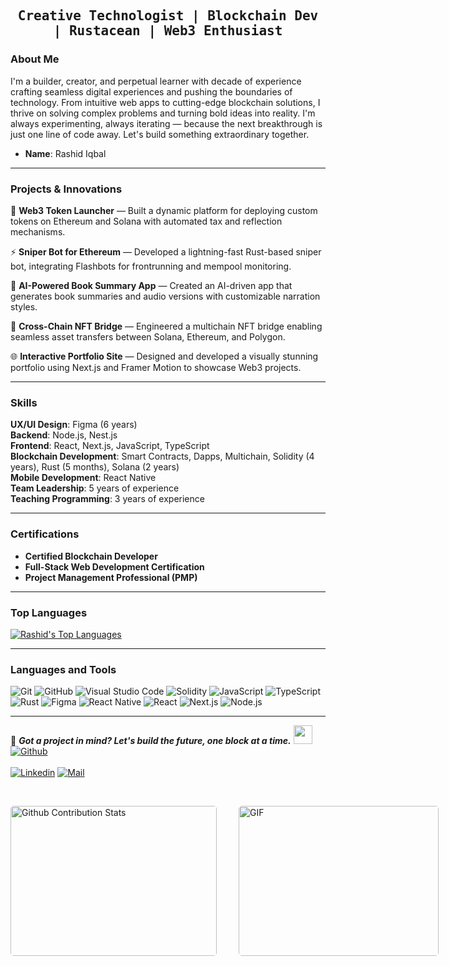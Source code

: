 <h2 align='center'><samp><strong>Creative Technologist | Blockchain Dev | Rustacean | Web3 Enthusiast</strong></samp></h2>   

### About Me

I'm a builder, creator, and perpetual learner with decade of experience crafting seamless digital experiences and pushing the boundaries of technology. From intuitive web apps to cutting-edge blockchain solutions, I thrive on solving complex problems and turning bold ideas into reality. I'm always experimenting, always iterating — because the next breakthrough is just one line of code away. Let's build something extraordinary together.

- **Name**: Rashid Iqbal 

---

### Projects & Innovations

🚀 **Web3 Token Launcher** — Built a dynamic platform for deploying custom tokens on Ethereum and Solana with automated tax and reflection mechanisms.

⚡ **Sniper Bot for Ethereum** — Developed a lightning-fast Rust-based sniper bot, integrating Flashbots for frontrunning and mempool monitoring.

🎨 **AI-Powered Book Summary App** — Created an AI-driven app that generates book summaries and audio versions with customizable narration styles.

🌉 **Cross-Chain NFT Bridge** — Engineered a multichain NFT bridge enabling seamless asset transfers between Solana, Ethereum, and Polygon.

🌐 **Interactive Portfolio Site** — Designed and developed a visually stunning portfolio using Next.js and Framer Motion to showcase Web3 projects.

---

### Skills

**UX/UI Design**: Figma (6 years)  
**Backend**: Node.js, Nest.js  
**Frontend**: React, Next.js, JavaScript, TypeScript  
**Blockchain Development**: Smart Contracts, Dapps, Multichain, Solidity (4 years), Rust (5 months), Solana (2 years)  
**Mobile Development**: React Native  
**Team Leadership**: 5 years of experience  
**Teaching Programming**: 3 years of experience  

---

### Certifications

- **Certified Blockchain Developer**
- **Full-Stack Web Development Certification**
- **Project Management Professional (PMP)**

---

### Top Languages

[![Rashid's Top Languages](https://github-readme-stats.vercel.app/api/top-langs/?username=thatgroot&layout=compact&theme=radical)](https://github.com/anuraghazra/github-readme-stats)

---

### Languages and Tools

![Git](https://img.shields.io/badge/-Git-000000?style=flat&logo=git&logoColor=F05032&labelColor=ffffff)
![GitHub](https://img.shields.io/badge/-GitHub-000000?style=flat&logo=github&logoColor=000000&labelColor=ffffff)
![Visual Studio Code](https://img.shields.io/badge/-VSCode-000000?style=flat&logo=visual-studio-code&labelColor=007ACC)
![Solidity](https://img.shields.io/badge/-Solidity-000000?style=flat&logo=solidity&logoColor=white&labelColor=363636)
![JavaScript](https://img.shields.io/badge/-JavaScript-000000?style=flat&logo=javascript&logoColor=F7DF1E&labelColor=ffffff)
![TypeScript](https://img.shields.io/badge/-TypeScript-000000?style=flat&logo=typescript&logoColor=white&labelColor=3178C6)
![Rust](https://img.shields.io/badge/-Rust-000000?style=flat&logo=rust&logoColor=white&labelColor=B7410E)
![Figma](https://img.shields.io/badge/-Figma-000000?style=flat&logo=figma&logoColor=white&labelColor=F24E1E)
![React Native](https://img.shields.io/badge/-React%20Native-000000?style=flat&logo=react&logoColor=61DAFB&labelColor=ffffff)
![React](https://img.shields.io/badge/-React-000000?style=flat&logo=react&logoColor=61DAFB&labelColor=ffffff)
![Next.js](https://img.shields.io/badge/-Next.js-000000?style=flat&logo=next.js&logoColor=000000&labelColor=ffffff)
![Node.js](https://img.shields.io/badge/-Node.js-000000?style=flat&logo=node.js&logoColor=339933&labelColor=ffffff)

---

📝 **_Got a project in mind? Let's build the future, one block at a time._** <img src="https://media.giphy.com/media/WUlplcMpOCEmTGBtBW/giphy.gif" width="30"> [![Github](https://img.shields.io/github/followers/thatgroot?label=Follow%20Me&style=social)](https://github.com/thatgroot)
<br>
<br>
[![Linkedin](https://img.shields.io/badge/LinkedIn-Rashid%20Iqbal-blue?logo=Linkedin&logoColor=blue&labelColor=black)](https://www.linkedin.com/in/thatgroot/)
[![Mail](https://img.shields.io/badge/Gmail-Rashid%20Iqbal-blue?logo=Gmail&logoColor=blue&labelColor=black)](mailto:ifreetsamit+dev@gmail.com) 

</br>
<p style="display: flex; justify-content: space-between;">
<img style="border-radius: 5px; margin-bottom: 5px" alt="Github Contribution Stats" width="330px" height="240px" src="https://github-readme-stats.vercel.app/api?username=thatgroot" />
<img style="border-radius: 5px; margin: 0 0 5px 35px;" alt="GIF" width="320px" height="240px" src="https://miro.medium.com/max/875/1*Urc28sbnORGOW5oyohQ06g.gif" />
</p>
